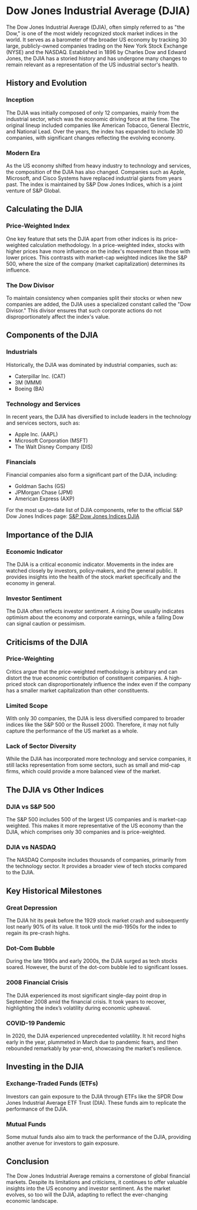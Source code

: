 # Dow Jones Industrial Average (DJIA)

The Dow Jones Industrial Average (DJIA), often simply referred to as "the Dow," is one of the most widely recognized stock market indices in the world. It serves as a barometer of the broader US economy by tracking 30 large, publicly-owned companies trading on the New York Stock Exchange (NYSE) and the NASDAQ. Established in 1896 by Charles Dow and Edward Jones, the DJIA has a storied history and has undergone many changes to remain relevant as a representation of the US industrial sector's health.

## History and Evolution

### Inception
The DJIA was initially composed of only 12 companies, mainly from the industrial sector, which was the economic driving force at the time. The original lineup included companies like American Tobacco, General Electric, and National Lead. Over the years, the index has expanded to include 30 companies, with significant changes reflecting the evolving economy.

### Modern Era
As the US economy shifted from heavy industry to technology and services, the composition of the DJIA has also changed. Companies such as Apple, Microsoft, and Cisco Systems have replaced industrial giants from years past. The index is maintained by S&P Dow Jones Indices, which is a joint venture of S&P Global.

## Calculating the DJIA

### Price-Weighted Index
One key feature that sets the DJIA apart from other indices is its price-weighted calculation methodology. In a price-weighted index, stocks with higher prices have more influence on the index's movement than those with lower prices. This contrasts with market-cap weighted indices like the S&P 500, where the size of the company (market capitalization) determines its influence.

### The Dow Divisor
To maintain consistency when companies split their stocks or when new companies are added, the DJIA uses a specialized constant called the "Dow Divisor." This divisor ensures that such corporate actions do not disproportionately affect the index's value.

## Components of the DJIA

### Industrials
Historically, the DJIA was dominated by industrial companies, such as:

- Caterpillar Inc. (CAT)
- 3M (MMM)
- Boeing (BA)

### Technology and Services
In recent years, the DJIA has diversified to include leaders in the technology and services sectors, such as:

- Apple Inc. (AAPL)
- Microsoft Corporation (MSFT)
- The Walt Disney Company (DIS)

### Financials
Financial companies also form a significant part of the DJIA, including:

- Goldman Sachs (GS)
- JPMorgan Chase (JPM)
- American Express (AXP)

For the most up-to-date list of DJIA components, refer to the official S&P Dow Jones Indices page: [S&P Dow Jones Indices DJIA](https://www.spglobal.com/spdji/en/indices/equity/dow-jones-industrial-average/)

## Importance of the DJIA

### Economic Indicator
The DJIA is a critical economic indicator. Movements in the index are watched closely by investors, policy-makers, and the general public. It provides insights into the health of the stock market specifically and the economy in general.

### Investor Sentiment
The DJIA often reflects investor sentiment. A rising Dow usually indicates optimism about the economy and corporate earnings, while a falling Dow can signal caution or pessimism.

## Criticisms of the DJIA

### Price-Weighting
Critics argue that the price-weighted methodology is arbitrary and can distort the true economic contribution of constituent companies. A high-priced stock can disproportionately influence the index even if the company has a smaller market capitalization than other constituents.

### Limited Scope
With only 30 companies, the DJIA is less diversified compared to broader indices like the S&P 500 or the Russell 2000. Therefore, it may not fully capture the performance of the US market as a whole.

### Lack of Sector Diversity
While the DJIA has incorporated more technology and service companies, it still lacks representation from some sectors, such as small and mid-cap firms, which could provide a more balanced view of the market.

## The DJIA vs Other Indices

### DJIA vs S&P 500
The S&P 500 includes 500 of the largest US companies and is market-cap weighted. This makes it more representative of the US economy than the DJIA, which comprises only 30 companies and is price-weighted.

### DJIA vs NASDAQ
The NASDAQ Composite includes thousands of companies, primarily from the technology sector. It provides a broader view of tech stocks compared to the DJIA.

## Key Historical Milestones

### Great Depression
The DJIA hit its peak before the 1929 stock market crash and subsequently lost nearly 90% of its value. It took until the mid-1950s for the index to regain its pre-crash highs.

### Dot-Com Bubble
During the late 1990s and early 2000s, the DJIA surged as tech stocks soared. However, the burst of the dot-com bubble led to significant losses.

### 2008 Financial Crisis
The DJIA experienced its most significant single-day point drop in September 2008 amid the financial crisis. It took years to recover, highlighting the index’s volatility during economic upheaval.

### COVID-19 Pandemic
In 2020, the DJIA experienced unprecedented volatility. It hit record highs early in the year, plummeted in March due to pandemic fears, and then rebounded remarkably by year-end, showcasing the market's resilience.

## Investing in the DJIA

### Exchange-Traded Funds (ETFs)
Investors can gain exposure to the DJIA through ETFs like the SPDR Dow Jones Industrial Average ETF Trust (DIA). These funds aim to replicate the performance of the DJIA.

### Mutual Funds
Some mutual funds also aim to track the performance of the DJIA, providing another avenue for investors to gain exposure.

## Conclusion

The Dow Jones Industrial Average remains a cornerstone of global financial markets. Despite its limitations and criticisms, it continues to offer valuable insights into the US economy and investor sentiment. As the market evolves, so too will the DJIA, adapting to reflect the ever-changing economic landscape.